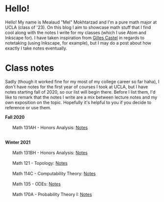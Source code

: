 # Hello!
Hello! My name is Mealaud "Mel" Mokhtarzad and I'm a pure math major at UCLA (class of '23). On this blog I aim to showcase math stuff that I find cool along with the notes I write for my classes (which I use Atom and Inkscape for). I have taken inspiration from [Gilles Castel](https://castel.dev/) in regards to notetaking (using Inkscape, for example), but I may do a post about how exactly I take notes eventually.

# Class notes
Sadly (though it worked fine for my most of my college career so far haha), I don't have notes for the first year of courses I took at UCLA, but I have notes starting fall of 2020, so our list will begin there. Before I list them, I'd like to remark that the notes I write are a mix between lecture notes and my own exposition on the topic. Hopefully it's helpful to you if you decide to reference or use them.

**Fall 2020** <br/><br/>
    &nbsp;&nbsp;&nbsp;&nbsp;&nbsp;&nbsp;Math 131AH - Honors Analysis: [Notes](https://github.com/melsmathblog/really-cool-analysis-notes) <br/><br/>
    
**Winter 2021** <br/><br/>
    &nbsp;&nbsp;&nbsp;&nbsp;&nbsp;&nbsp;Math 131BH - Honors Analysis: [Notes]() <br/><br/>
    &nbsp;&nbsp;&nbsp;&nbsp;&nbsp;&nbsp;Math 121 - Topology: [Notes]() <br/><br/>
    &nbsp;&nbsp;&nbsp;&nbsp;&nbsp;&nbsp;Math 114C - Computability Theory: [Notes]() <br/><br/>
    &nbsp;&nbsp;&nbsp;&nbsp;&nbsp;&nbsp;Math 135 - ODEs: [Notes]() <br/><br/>
    &nbsp;&nbsp;&nbsp;&nbsp;&nbsp;&nbsp;Math 170A - Probability Theory I: [Notes]() <br/><br/>
